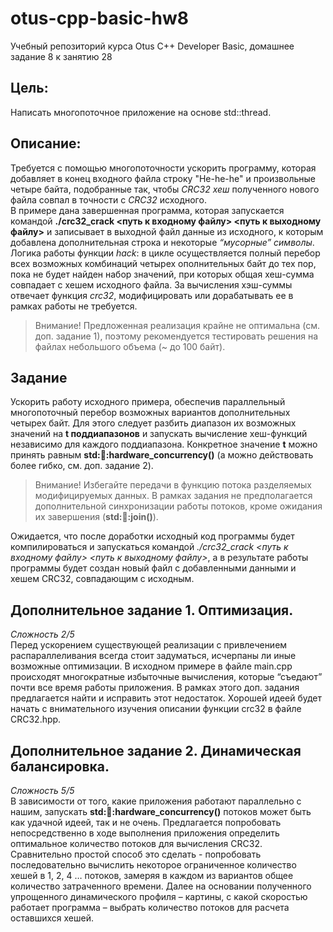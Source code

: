 # otus-cpp-basic-hw8
Учебный репозиторий курса Otus C++ Developer Basic, домашнее задание 8 к занятию 28

## Цель:

Написать многопоточное приложение на основе std::thread.

## Описание:

Требуется с помощью многопоточности ускорить программу, которая добавляет в конец входного файла строку "He-he-he" и произвольные четыре байта, подобранные так, чтобы _CRC32 хеш_ полученного нового файла совпал в точности с _CRC32_ исходного.<br>
В примере дана завершенная программа, которая запускается командой __./crc32_crack <путь к входному файлу> <путь к выходному файлу>__ и записывает в выходной файл данные из исходного, к которым добавлена дополнительная строка и некоторые _“мусорные” символы_.<br>
Логика работы функции *hack*: в цикле осуществляется
полный перебор всех возможных комбинаций четырех ополнительных байт до тех пор, пока не будет найден набор значений, при которых общая хеш-сумма совпадает с хешем исходного файла. За вычисления хэш-суммы отвечает функция *crc32*, модифицировать или дорабатывать ее в рамках работы не требуется.
>Внимание! Предложенная реализация крайне не оптимальна (см. доп. задание 1), поэтому рекомендуется тестировать решения на файлах небольшого объема (~ до 100 байт).

## Задание

Ускорить работу исходного примера, обеспечив параллельный многопоточный перебор возможных вариантов дополнительных четырех байт. Для этого следует разбить диапазон их возможных значений на **t поддиапазонов** и запускать вычисление
хеш-функций независимо для каждого поддиапазона. Конкретное значение **t** можно принять равным __std::thread::hardware_concurrency()__ (а можно действовать более гибко, см. доп. задание 2).
>Внимание! Избегайте передачи в функцию потока разделяемых модифицируемых данных. В рамках задания не предполагается дополнительной синхронизации работы
потоков, кроме ожидания их завершения (__std::thread::join()__).

Ожидается, что после доработки исходный код программы будет компилироваться и запускаться командой _./crc32_crack <путь к входному файлу> <путь к выходному файлу>_, а в результате работы программы будет создан новый файл с добавленными
данными и хешем CRC32, совпадающим с исходным.

## Дополнительное задание 1. Оптимизация.

*Сложность 2/5*<br>
Перед ускорением существующей реализации с привлечением распараллеливания всегда стоит задуматься, исчерпаны ли иные возможные оптимизации. В исходном примере в файле main.cpp происходят многократные избыточные вычисления, которые
“съедают” почти все время работы приложения. В рамках этого доп. задания предлагается найти и исправить этот недостаток. Хорошей идеей будет начать с внимательного изучения описании функции crc32 в файле CRC32.hpp.

## Дополнительное задание 2. Динамическая балансировка.

*Сложность 5/5*<br>
В зависимости от того, какие приложения работают параллельно с нашим, запускать **std::thread::hardware_concurrency()** потоков может быть как удачной идеей, так и не очень. Предлагается попробовать непосредственно в ходе выполнения приложения определить оптимальное количество потоков для вычисления CRC32. Сравнительно простой способ это сделать - попробовать последовательно вычислить некоторое ограниченное количество хешей в 1, 2, 4 … потоков, замеряя в каждом из вариантов общее количество затраченного времени. Далее на основании полученного упрощенного динамического профиля – картины, с какой скоростью работает программа – выбрать количество потоков для расчета оставшихся хешей.